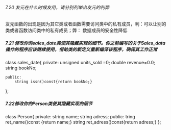 ###### 7.20 友元在什么时候友用，请分别列举出友元的利弊
友元函数的出现是因为其它类或者函数需要访问类中的私有成员，利：可以让别的类或者函数访问类中的私有成员；弊： 数据成员的安全性降低

#####  7.21 修改你的sales_date类使其隐藏实现的细节。你之前编写的关于Sales_data操作的程序应该继续使用，借助类的新定义重新编译该程序，确保其工作正常
class sales_date{
    private:
        unsigned units_sold =0;
        double revenue=0.0;
        string bookNo;

    public:
        string issn()const{return bookNo;}
};

##### 7.22修改你的Person类使其隐藏实现的细节

class Person{
    private:
        string name;
        string adress; 
    public:
        tring ret_name()const {return name;}
        string ret_adress()const{return adress;}
};